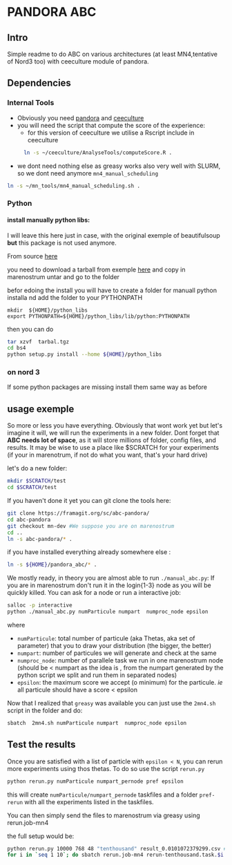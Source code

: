 # PANDORA ABC
## Intro
Simple readme to do ABC on various architectures (at least MN4,tentative of Nord3 too) with ceeculture module of pandora. 


## Dependencies

### Internal Tools

* Obviously you need [pandora]() and [ceeculture]()
* you will need the script that compute the score of the experience:
	* for this version of ceeculture we utilise a Rscript include in ceeculture
	```bash
	  ln -s ~/ceeculture/AnalyseTools/computeScore.R .
	```
* we dont need nothing else as greasy works also very well with SLURM, so we dont need anymore `mn4_manual_scheduling`

```bash
ln -s ~/mn_tools/mn4_manual_scheduling.sh .
```

### Python


#### install manually python libs:
I will leave this here just in case, with the original exemple of beautifulsoup __but__ this package is not used anymore.


From source [here](http://bazaar.launchpad.net/~leonardr/beautifulsoup/bs4/changes)

you need to download a tarball from exemple [here]( http://bazaar.launchpad.net/~leonardr/beautifulsoup/bs4/revision/449?start_revid=449) and copy in marenostrum untar and go to the folder

befor edoing the install you will have to create a folder for manuall python installa nd add the folder to your PYTHONPATH 

```
mkdir  ${HOME}/python_libs
export PYTHONPATH=${HOME}/python_libs/lib/python:PYTHONPATH
```

then you can do
```bash
tar xzvf  tarbal.tgz
cd bs4
python setup.py install --home ${HOME}/python_libs
```
### on nord 3
If some python packages are missing install them same way as before

## usage exemple

So more or less you have everything. Obviously that wont work yet but let's imagine it will, we will run the experiments in a new folder. Dont forget that **ABC needs lot of space**, as it will store millions of folder, config files, and results. It may be wise to use a place like $SCRATCH for your experiments (if your in marenotrum, if not do what you want, that's your hard drive)

let's do a new folder:

```bash 
mkdir $SCRATCH/test 
cd $SCRATCH/test
```

If you haven't done it yet you can git clone the tools here:

```bash
git clone https://framagit.org/sc/abc-pandora/
cd abc-pandora
git checkout mn-dev #We suppose you are on marenostrum
cd ..
ln -s abc-pandora/* .
```

if you have installed everything already somewhere else :

```bash
ln -s ${HOME}/pandora_abc/* .
```

We mostly ready, in theory you are almost able to run  `./manual_abc.py`:
If you are in marenostrum don't run it in the login{1-3} node as you will be quickly killed. You can ask for a node or run a interactive job:

```bash
salloc -p interactive  
python ./manual_abc.py numParticule numpart  numproc_node epsilon
```

where 
* `numParticule`: total number of  particule (aka Thetas, aka set of parameter) that you to draw your distribution (the bigger, the better)
* `numpart`: number of particules we will generate and check at the same 
* `numproc_node`: number of parallele task we run in one marenostrum node  (should be < numpart as the idea is , from the numpart generated by the python script we split and  run them in separated nodes)
* `epsilon`: the maximum score we accept (o minimum) for the particule. _ie_ all particule should have a score < epsilon


Now that I realized that `greasy` was available you can just use the `2mn4.sh` script in the folder and do:

```bash
sbatch  2mn4.sh numParticule numpart  numproc_node epsilon
```

## Test the results

Once you are satisfied with a list of particle with `epsilon < N`, you can rerun more experiments using thos thetas. To do so use the script `rerun.py`

```bash
python rerun.py numParticule numpart_pernode pref epsilon
```

this will create `numParticule/numpart_pernode` taskfiles and a folder `pref-rerun` with all the experiments listed in the taskfiles. 

You can then simply send the files to marenostrum via greasy using rerun.job-mn4

the full setup would be:

```bash
python rerun.py 10000 768 48 "tenthousand" result_0.0101072379299.csv #generate a bunch of taskfile 
for i in `seq 1 10`; do sbatch rerun.job-mn4 rerun-tenthousand.task.$i ; done #launch a bunch of this bunch one shot
```


